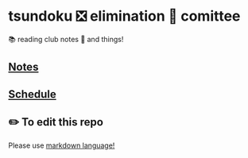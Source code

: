 # tsundoku ❎ elimination 🚯 comittee

📚 reading club notes 📝 and things!


## [Notes](notes.md)
## [Schedule](Schedule.md)

## ✏️ To edit this repo 

Please use [markdown language!](https://www.markdownguide.org/basic-syntax/#links)

